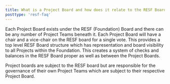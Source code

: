 ```yaml
---
title: What is a Project Board and how does it relate to the RESF Board?
posttype: 'resf-faq'
---
```


Each Project Board exists under the RESF (Foundation) Board and there can be any number of Project Teams beneath it. Each Project Board will have a chair and a vice-chair on the RESF board for a single vote. This provides a top level RESF Board structure which has representation and board visibility to all Projects within the Foundation. This creates a system of checks and balances in the RESF Board proper as well as between the Project Boards.

Project boards are subject to the RESF board but are responsible for the governance of their own Project Teams which are subject to their respective Project Board.
